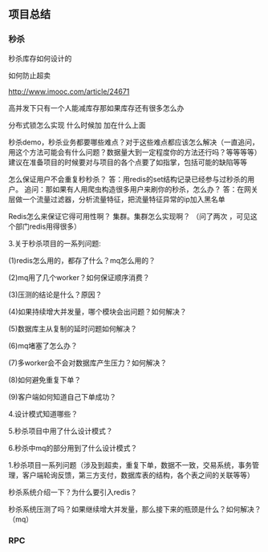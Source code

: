 ## 项目总结

### 秒杀

秒杀库存如何设计的

如何防止超卖

http://www.imooc.com/article/24671

高并发下只有一个人能减库存那如果库存还有很多怎么办

分布式锁怎么实现 什么时候加 加在什么上面

秒杀demo，秒杀业务都要哪些难点？对于这些难点都应该怎么解决（一直追问，用这个方法可能会有什么问题？数据量大到一定程度你的方法还行吗？等等等等）建议在准备项目的时候要对与项目的各个点要了如指掌，包括可能的缺陷等等

怎么保证用户不会重复秒秒杀？ 答：用redis的set结构记录已经参与过秒杀的用户。 追问：那如果有人用爬虫构造很多用户来刷你的秒杀，怎么办？ 答：在网关层做一个流量过滤器，分析流量特征，把流量特征异常的ip加入黑名单 

Redis怎么来保证它得可用性啊？ 集群。集群怎么实现啊？ （问了两次 ，可见这个部门redis用得很多）

3.关于秒杀项目的一系列问题:

(1)redis怎么用的，都存了什么？mq怎么用的？

(2)mq用了几个worker？如何保证顺序消费？

(3)压测的结论是什么？原因？

(4)如果持续增大并发量，哪个模块会出问题？如何解决？

(5)数据库主从复制的延时问题如何解决？

(6)mq堵塞了怎么办？

(7)多worker会不会对数据库产生压力？如何解决？

(8)如何避免重复下单？

(9)客户端如何知道自己下单成功？

4.设计模式知道哪些？

5.秒杀项目中用了什么设计模式？

6.秒杀中mq的部分用到了什么设计模式？

1.秒杀项目一系列问题（涉及到超卖，重复下单，数据不一致，交易系统，事务管理，客户端轮询反馈，第三方支付，数据库表的结构，各个表之间的关联等等）

秒杀系统介绍一下？为什么要引入redis？

秒杀系统压测了吗？如果继续增大并发量，那么接下来的瓶颈是什么？如何解决？（mq）

### RPC